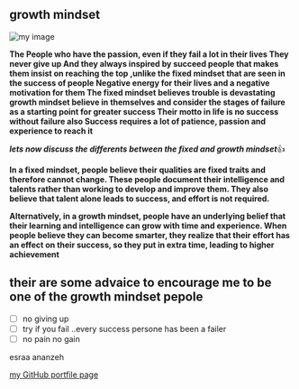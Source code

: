 ## growth mindset 

![my image](https://372832.smushcdn.com/1067402/wp-content/uploads/2020/01/Blog-Jan-9_-Featured.png?lossy=1&strip=1&webp=1)


**The People who have the passion, even if they fail a lot in their lives
They never give up
And they always inspired by  succeed people that makes them insist on reaching the top ,unlike the fixed mindset that are seen in the success of people
Negative energy for their lives and a negative motivation for them
The fixed mindset believes trouble is devastating
growth mindset  believe in themselves and consider the stages of failure as a starting point for greater success
Their motto in life is no success without failure also
Success requires a lot of patience, passion and experience
to reach it**

***lets now discuss the differents between the fixed and growth mindset***:+1:

**In a fixed mindset, people believe their qualities are fixed traits and therefore cannot change. These people document their intelligence and talents rather than working to develop and improve them. They also believe that talent alone leads to success, and effort is not required.** 

**Alternatively, in a growth mindset, people have an underlying belief that their learning and intelligence can grow with time and experience. When people believe they can become smarter, they realize that their effort has an effect on their success, so they put in extra time, leading to higher achievement**


## their are some advaice to encourage me to be one of the  growth mindset pepole
- [ ] no giving up
- [ ] try if you fail ..every success persone has been a failer
- [ ] no pain no gain 

esraa ananzeh

[my GitHub portfile page](https://github.com/esraaamal)


